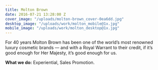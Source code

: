 ```yaml
---
title: Molton Brown
date: 2016-07-21 13:28:00 Z
cover_image: "/uploads/molton-brown_cover-0ea6dd.jpg"
desktop_image: "/uploads/work/molton_mobile@1x.jpg"
mobile_image: "/uploads/work/molton_desktop@1x.jpg"
---
```


For 40 years Molton Brown has been one of the world’s most renowned luxury cosmetic brands — and with a Royal Warrant to their credit, if it’s good enough for Her Majesty, it’s good enough for us. 

**What we do:** Experiential, Sales Promotion. 